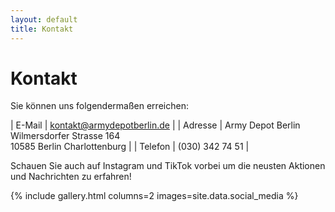 ```yaml
---
layout: default
title: Kontakt
---
```

# Kontakt

Sie können uns folgendermaßen erreichen:

| E-Mail | [kontakt@armydepotberlin.de](mailto:kontakt@armydepotberlin.de) |
| Adresse | Army Depot Berlin<br>Wilmersdorfer Strasse 164<br>10585 Berlin Charlottenburg |
| Telefon | (030) 342 74 51 |

Schauen Sie auch auf Instagram und TikTok vorbei um die neusten Aktionen und Nachrichten zu erfahren!

{% include gallery.html columns=2 images=site.data.social_media %}
